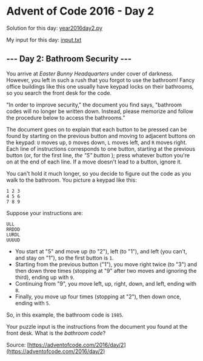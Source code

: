 # Advent of Code 2016 - Day 2

Solution for this day: [year2016day2.py](year2016day2.py)

My input for this day: [input.txt](input.txt)

## \--- Day 2: Bathroom Security ---

You arrive at _Easter Bunny Headquarters_ under cover of darkness. However,
you left in such a rush that you forgot to use the bathroom! Fancy office
buildings like this one usually have keypad locks on their bathrooms, so you
search the front desk for the code.

"In order to improve security," the document you find says, "bathroom codes
will no longer be written down. Instead, please memorize and follow the
procedure below to access the bathrooms."

The document goes on to explain that each button to be pressed can be found by
starting on the previous button and moving to adjacent buttons on the keypad:
`U` moves up, `D` moves down, `L` moves left, and `R` moves right. Each line
of instructions corresponds to one button, starting at the previous button
(or, for the first line, _the "5" button_ ); press whatever button you're on
at the end of each line. If a move doesn't lead to a button, ignore it.

You can't hold it much longer, so you decide to figure out the code as you
walk to the bathroom. You picture a keypad like this:

    
    
    1 2 3
    4 5 6
    7 8 9
    

Suppose your instructions are:

    
    
    ULL
    RRDDD
    LURDL
    UUUUD
    

  * You start at "5" and move up (to "2"), left (to "1"), and left (you can't, and stay on "1"), so the first button is `1`.
  * Starting from the previous button ("1"), you move right twice (to "3") and then down three times (stopping at "9" after two moves and ignoring the third), ending up with `9`.
  * Continuing from "9", you move left, up, right, down, and left, ending with `8`.
  * Finally, you move up four times (stopping at "2"), then down once, ending with `5`.

So, in this example, the bathroom code is `1985`.

Your puzzle input is the instructions from the document you found at the front
desk. What is the _bathroom code_?



Source: [https://adventofcode.com/2016/day/2](https://adventofcode.com/2016/day/2)
